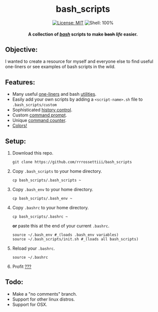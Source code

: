 
<h1 align="center">bash_scripts</h1>

<div align="center">
  
[![License: MIT](https://img.shields.io/badge/License-MIT-yellow.svg)](https://opensource.org/licenses/MIT)
![Shell: 100%](https://img.shields.io/badge/Shell-100%25-green)
  
#### A collection of *[bash](https://www.gnu.org/software/bash/manual/bash.html)* scripts to make ~~bash~~ *life* easier.

</div>

## Objective:
I wanted to create a resource for myself and everyone else to find useful one-liners or see examples of bash scripts in the wild.

## Features:
- Many useful [one-liners](https://github.com/rrrossettiii/bash_scripts/blob/trunk/.bash_scripts/bash/08-aliases.sh) and bash [utilities](https://github.com/rrrossettiii/bash_scripts/blob/trunk/.bash_scripts/bash/16-fn_utils.sh).
- Easily add your own scripts by adding a `<script-name>.sh` file to `.bash_scripts/custom`
- Sophisticated [history control](https://github.com/rrrossettiii/bash_scripts/blob/trunk/.bash_scripts/bash/00-history_control.sh).
- Custom [command prompt](https://github.com/rrrossettiii/bash_scripts/blob/trunk/.bash_scripts/bash/64-command_prompt.sh).
- Unique [command counter](https://github.com/rrrossettiii/bash_scripts/blob/trunk/.bash_scripts/bash/32-command_counter.sh).
- [Colors!](https://github.com/rrrossettiii/bash_scripts/blob/trunk/.bash_scripts/bash/04-colors.sh)

## Setup:
1. Download this repo.
    ```
    git clone https://github.com/rrrossettiii/bash_scripts
    ```
2. Copy `.bash_scripts` to your home directory.
    ```
    cp bash_scripts/.bash_scripts ~
    ```
3. Copy `.bash_env` to your home directory.
    ```
    cp bash_scripts/.bash_env ~
    ```
4. Copy `.bashrc` to your home directory.
    ```
    cp bash_scripts/.bashrc ~
    ```
    **or** paste this at the end of your current `.bashrc`.
    ```
    source ~/.bash_env #_(loads .bash_env variables)
    source ~/.bash_scripts/init.sh #_(loads all bash_scripts)
    ```
5. Reload your `.bashrc`.
    ```
    source ~/.bashrc
    ```
6. Profit [???]()

## Todo:
- Make a "no comments" branch.
- Support for other linux distros.
- Support for OSX.
